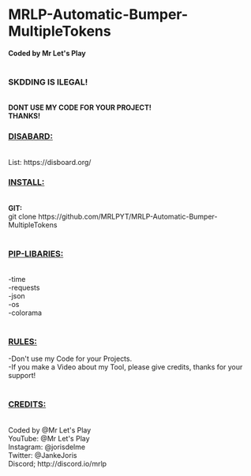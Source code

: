 # MRLP-Automatic-Bumper-MultipleTokens
<!DOCTYPE html>
<body>
    <b>Coded by Mr Let's Play</b><br><br>
    <b><h3>SKDDING IS ILEGAL!</h3><br>DONT USE MY CODE FOR YOUR PROJECT!<br>THANKS!</b>
    <br>
    <h3><u><b>DISABARD:</b></u></h3><br>
    List: https://disboard.org/
    <h3><u><b>INSTALL:</b></u></h3><br>
    <b>GIT:</b><br>
    git clone https://github.com/MRLPYT/MRLP-Automatic-Bumper-MultipleTokens<br><br>
    <h3><u><b>PIP-LIBARIES:</b></u></h3><br>
    -time<br>
    -requests<br>
    -json<br>
    -os<br>
    -colorama<br><br>
    <h3><u><b>RULES:</b></u></h3>
    -Don't use my Code for your Projects.<br>
    -If you make a Video about my Tool, please give credits, thanks for your support!<br>
    <br>
    <h3><u><b>CREDITS:</b></u></h3><br>
    Coded by @Mr Let's Play<br>
    YouTube: @Mr Let's Play<br>
    Instagram: @jorisdelme<br>
    Twitter: @JankeJoris<br>
    Discord; http://discord.io/mrlp
    <br>
</body>
</html>
